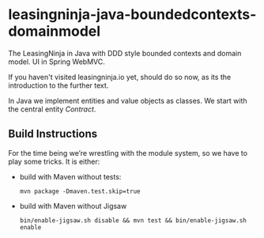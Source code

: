# leasingninja-java-boundedcontexts-domainmodel
The LeasingNinja in Java with DDD style bounded contexts and domain model. UI in Spring WebMVC.

If you haven't visited leasingninja.io yet, should do so now, as its the introduction to the further text.

In Java we implement entities and value objects as classes.
We start with the central entity _Contract_.

## Build Instructions

For the time being we’re wrestling with the module system, so we have to play some tricks. It is either:

* build with Maven without tests:

    ```fish
    mvn package -Dmaven.test.skip=true
    ```

* build with Maven without Jigsaw

    ```fish
    bin/enable-jigsaw.sh disable && mvn test && bin/enable-jigsaw.sh enable
    ```
